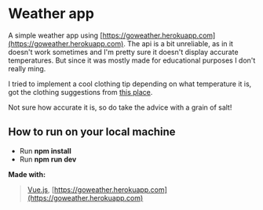 # Weather app
A simple weather app using [https://goweather.herokuapp.com](https://goweather.herokuapp.com). 
The api is a bit unreliable, as in it doesn't work sometimes and I'm pretty sure it doesn't display accurate temperatures. But since it was mostly made for educational purposes I don't really ming.

I tried to implement a cool clothing tip depending on what temperature it is, got the clothing suggestions from [this place](https://www.washingtonpost.com/weather/2018/10/30/weather-is-what-you-wear-unpacking-clothing-connected-different-climate-conditions-united-states/).

Not sure how accurate it is, so do take the advice with a grain of salt!

## How to run on your local machine
- Run **npm install**
- Run **npm run dev**


**Made with:**
> 
> [Vue.js](https://vuejs.org/),  [https://goweather.herokuapp.com](https://goweather.herokuapp.com)
>
